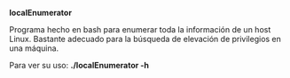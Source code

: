 <b>localEnumerator</b>

Programa hecho en bash para enumerar toda la información de un host Linux. Bastante adecuado para la búsqueda de elevación de privilegios en una máquina.

Para ver su uso: <b>./localEnumerator -h</b>
